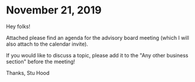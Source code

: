 # November 21, 2019

Hey folks!

Attached please find an agenda for the advisory board meeting (which I will also attach to the calendar invite).

If you would like to discuss a topic, please add it to the "Any other business section" before the meeting!

Thanks,
Stu Hood

